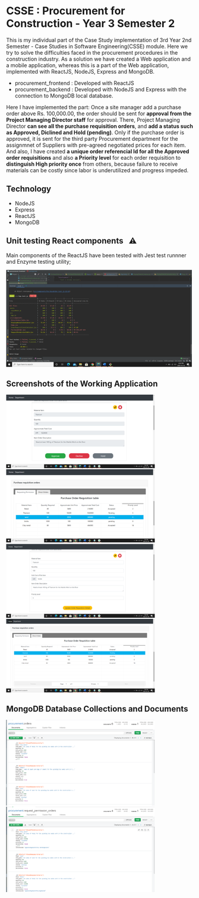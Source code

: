 # CSSE : Procurement for Construction - Year 3 Semester 2
This is my individual part of the Case Study implementation of 3rd Year 2nd Semester - Case Studies in Software Engineering(CSSE) module.
Here  we try to solve the difficulties faced in the procurement procedures in the construction industry.  As a solution we have created a Web application and a mobile application, whereas this is a part of the Web application, implemented with ReactJS, NodeJS, Express and MongoDB. 
* procurement_frontend : Developed with ReactJS
* procurement_backend : Developed with NodeJS and Express with the connection to MongoDB local database.

Here I have implemented the part: Once a site manager add a purchase order above Rs. 100,000.00, the order should be sent for **approval from the Project Managing Director staff** for approval. There, Project Managing Director **can see all the purchase requisition orders**, and **add a status such as Approved, Diclined and Hold (pending)**. Only if the purchase order is approved, it is sent for the third party Procurement department for the assignmnet of Suppliers with pre-agreed negotiated prices for each item. And also, I have created **a unique order referencial Id for all the Approved order requisitions** and also **a Priority level** for each order requisition to **distinguish High priority once** from others, because failure to receive materials can be costly since labor is underutilized and progress impeded.

## Technology
- NodeJS
- Express
- ReactJS
- MongoDB

## Unit testing React components &nbsp; :warning: 
Main components of the ReactJS have been tested with Jest test runnner and Enzyme testing utility;

<img src="screenshots/unit testing with jest and enzyme.PNG" width=500>

## Screenshots of the Working Application
<img src="screenshots/Order details display.PNG" width=400> &nbsp;&nbsp;&nbsp; <img src="screenshots/request permission orders.PNG" width=400> &nbsp;&nbsp;&nbsp; <img src="screenshots/update order details.PNG" width=400> &nbsp;&nbsp;&nbsp; <img src="screenshots/table structure 2.PNG" width=400>

## MongoDB Database Collections and Documents
<img src="screenshots/mongoDB databse orders.PNG" width=400> &nbsp;&nbsp;&nbsp; <img src="screenshots/mongoDB databse request permission orders.PNG" width=400>
